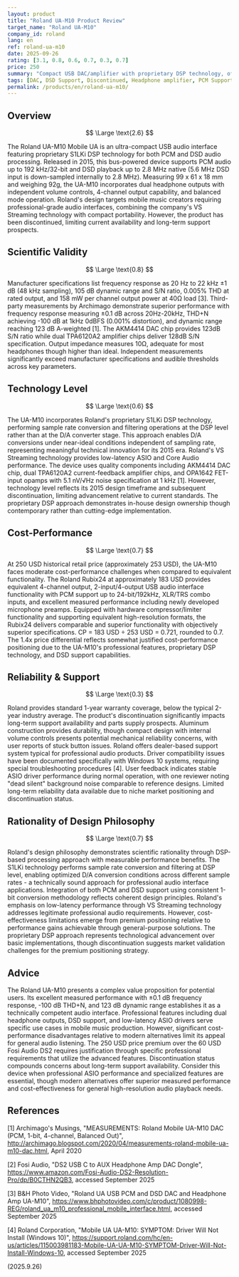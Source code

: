 ```yaml
---
layout: product
title: "Roland UA-M10 Product Review"
target_name: "Roland UA-M10"
company_id: roland
lang: en
ref: roland-ua-m10
date: 2025-09-26
rating: [3.1, 0.8, 0.6, 0.7, 0.3, 0.7]
price: 250
summary: "Compact USB DAC/amplifier with proprietary DSP technology, offering excellent measured performance but limited cost-effectiveness compared to modern alternatives"
tags: [DAC, DSD Support, Discontinued, Headphone amplifier, PCM Support, USB Audio Interface]
permalink: /products/en/roland-ua-m10/
---
```

## Overview

$$ \Large \text{2.6} $$

The Roland UA-M10 Mobile UA is an ultra-compact USB audio interface featuring proprietary S1LKi DSP technology for both PCM and DSD audio processing. Released in 2015, this bus-powered device supports PCM audio up to 192 kHz/32-bit and DSD playback up to 2.8 MHz native (5.6 MHz DSD input is down-sampled internally to 2.8 MHz). Measuring 99 x 61 x 18 mm and weighing 92g, the UA-M10 incorporates dual headphone outputs with independent volume controls, 4-channel output capability, and balanced mode operation. Roland's design targets mobile music creators requiring professional-grade audio interfaces, combining the company's VS Streaming technology with compact portability. However, the product has been discontinued, limiting current availability and long-term support prospects.

## Scientific Validity

$$ \Large \text{0.8} $$

Manufacturer specifications list frequency response as 20 Hz to 22 kHz ±1 dB (48 kHz sampling), 105 dB dynamic range and S/N ratio, 0.005% THD at rated output, and 158 mW per channel output power at 40Ω load [3]. Third-party measurements by Archimago demonstrate superior performance with frequency response measuring ±0.1 dB across 20Hz-20kHz, THD+N achieving -100 dB at 1kHz 0dBFS (0.001% distortion), and dynamic range reaching 123 dB A-weighted [1]. The AKM4414 DAC chip provides 123dB S/N ratio while dual TPA6120A2 amplifier chips deliver 128dB S/N specification. Output impedance measures 10Ω, adequate for most headphones though higher than ideal. Independent measurements significantly exceed manufacturer specifications and audible thresholds across key parameters.

## Technology Level

$$ \Large \text{0.6} $$

The UA-M10 incorporates Roland's proprietary S1LKi DSP technology, performing sample rate conversion and filtering operations at the DSP level rather than at the D/A converter stage. This approach enables D/A conversions under near-ideal conditions independent of sampling rate, representing meaningful technical innovation for its 2015 era. Roland's VS Streaming technology provides low-latency ASIO and Core Audio performance. The device uses quality components including AKM4414 DAC chip, dual TPA6120A2 current-feedback amplifier chips, and OPA1642 FET-input opamps with 5.1 nV/√Hz noise specification at 1 kHz [1]. However, technology level reflects its 2015 design timeframe and subsequent discontinuation, limiting advancement relative to current standards. The proprietary DSP approach demonstrates in-house design ownership though contemporary rather than cutting-edge implementation.

## Cost-Performance

$$ \Large \text{0.7} $$

At 250 USD historical retail price (approximately 253 USD), the UA-M10 faces moderate cost-performance challenges when compared to equivalent functionality. The Roland Rubix24 at approximately 183 USD provides equivalent 4-channel output, 2-input/4-output USB audio interface functionality with PCM support up to 24-bit/192kHz, XLR/TRS combo inputs, and excellent measured performance including newly developed microphone preamps. Equipped with hardware compressor/limiter functionality and supporting equivalent high-resolution formats, the Rubix24 delivers comparable and superior functionality with objectively superior specifications. CP = 183 USD ÷ 253 USD = 0.721, rounded to 0.7. The 1.4x price differential reflects somewhat justified cost-performance positioning due to the UA-M10's professional features, proprietary DSP technology, and DSD support capabilities.

## Reliability & Support

$$ \Large \text{0.3} $$

Roland provides standard 1-year warranty coverage, below the typical 2-year industry average. The product's discontinuation significantly impacts long-term support availability and parts supply prospects. Aluminum construction provides durability, though compact design with internal volume controls presents potential mechanical reliability concerns, with user reports of stuck button issues. Roland offers dealer-based support system typical for professional audio products. Driver compatibility issues have been documented specifically with Windows 10 systems, requiring special troubleshooting procedures [4]. User feedback indicates stable ASIO driver performance during normal operation, with one reviewer noting "dead silent" background noise comparable to reference designs. Limited long-term reliability data available due to niche market positioning and discontinuation status.

## Rationality of Design Philosophy

$$ \Large \text{0.7} $$

Roland's design philosophy demonstrates scientific rationality through DSP-based processing approach with measurable performance benefits. The S1LKi technology performs sample rate conversion and filtering at DSP level, enabling optimized D/A conversion conditions across different sample rates - a technically sound approach for professional audio interface applications. Integration of both PCM and DSD support using consistent 1-bit conversion methodology reflects coherent design principles. Roland's emphasis on low-latency performance through VS Streaming technology addresses legitimate professional audio requirements. However, cost-effectiveness limitations emerge from premium positioning relative to performance gains achievable through general-purpose solutions. The proprietary DSP approach represents technological advancement over basic implementations, though discontinuation suggests market validation challenges for the premium positioning strategy.

## Advice

The Roland UA-M10 presents a complex value proposition for potential users. Its excellent measured performance with ±0.1 dB frequency response, -100 dB THD+N, and 123 dB dynamic range establishes it as a technically competent audio interface. Professional features including dual headphone outputs, DSD support, and low-latency ASIO drivers serve specific use cases in mobile music production. However, significant cost-performance disadvantages relative to modern alternatives limit its appeal for general audio listening. The 250 USD price premium over the 60 USD Fosi Audio DS2 requires justification through specific professional requirements that utilize the advanced features. Discontinuation status compounds concerns about long-term support availability. Consider this device when professional ASIO performance and specialized features are essential, though modern alternatives offer superior measured performance and cost-effectiveness for general high-resolution audio playback needs.

## References

[1] Archimago's Musings, "MEASUREMENTS: Roland Mobile UA-M10 DAC (PCM, 1-bit, 4-channel, Balanced Out)", http://archimago.blogspot.com/2020/04/measurements-roland-mobile-ua-m10-dac.html, April 2020

[2] Fosi Audio, "DS2 USB C to AUX Headphone Amp DAC Dongle", https://www.amazon.com/Fosi-Audio-DS2-Resolution-Pro/dp/B0CTHN2QB3, accessed September 2025

[3] B&H Photo Video, "Roland UA USB PCM and DSD DAC and Headphone Amp UA-M10", https://www.bhphotovideo.com/c/product/1080998-REG/roland_ua_m10_professional_mobile_interface.html, accessed September 2025

[4] Roland Corporation, "Mobile UA UA-M10: SYMPTOM: Driver Will Not Install (Windows 10)", https://support.roland.com/hc/en-us/articles/115003981183-Mobile-UA-UA-M10-SYMPTOM-Driver-Will-Not-Install-Windows-10, accessed September 2025

(2025.9.26)
